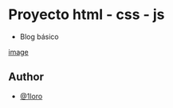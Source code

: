 # Proyecto html - css - js
- Blog básico
  
[image](https://github.com/1loro/1loro.github.io/assets/134718943/187a7565-e1c8-488b-9741-9b49c8d45db1)

## Author

- [@1loro](https://www.github.com/1loro)

